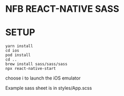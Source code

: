 # NFB REACT-NATIVE SASS
# SETUP

```
yarn install
cd ios
pod install
cd ..
brew install sass/sass/sass
npx react-native-start
```

choose i to launch the iOS emulator


Example sass sheet is in styles/App.scss